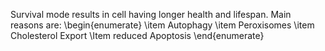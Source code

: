 Survival mode results in cell having longer health and lifespan. Main reasons are:
\begin{enumerate}
\item Autophagy
\item Peroxisomes
\item Cholesterol Export
\Item reduced Apoptosis
\end{enumerate}